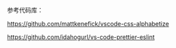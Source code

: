 参考代码库：

https://github.com/mattkenefick/vscode-css-alphabetize

https://github.com/idahogurl/vs-code-prettier-eslint
